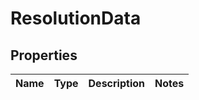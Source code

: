 
# ResolutionData

## Properties
Name | Type | Description | Notes
------------ | ------------- | ------------- | -------------



